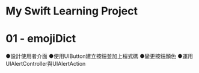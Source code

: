 # My Swift Learning Project

# 01 - emojiDict
●設計使用者介面
●使用UIButton建立按鈕並加上程式碼
●變更按鈕顏色
●運用UIAlertController與UIAlertAction
